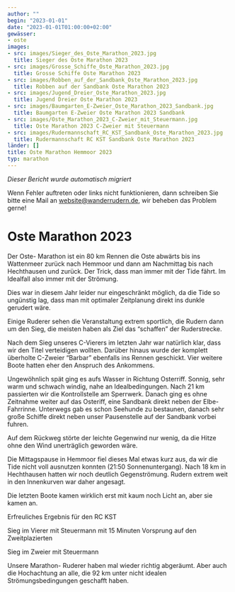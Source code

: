 ```yaml
---
author: ""
begin: "2023-01-01"
date: "2023-01-01T01:00:00+02:00"
gewässer:
- oste
images:
- src: images/Sieger_des_Oste_Marathon_2023.jpg
  title: Sieger des Oste Marathon 2023
- src: images/Grosse_Schiffe_Oste_Marathon_2023.jpg
  title: Grosse Schiffe Oste Marathon 2023
- src: images/Robben_auf_der_Sandbank_Oste_Marathon_2023.jpg
  title: Robben auf der Sandbank Oste Marathon 2023
- src: images/Jugend_Dreier_Oste_Marathon_2023.jpg
  title: Jugend Dreier Oste Marathon 2023
- src: images/Baumgarten_E-Zweier_Oste_Marathon_2023_Sandbank.jpg
  title: Baumgarten E-Zweier Oste Marathon 2023 Sandbank
- src: images/Oste_Marathon_2023_C-Zweier_mit_Steuermann.jpg
  title: Oste Marathon 2023 C-Zweier mit Steuermann
- src: images/Rudermannschaft_RC_KST_Sandbank_Oste_Marathon_2023.jpg
  title: Rudermannschaft RC KST Sandbank Oste Marathon 2023
länder: []
title: Oste Marathon Hemmoor 2023
typ: marathon
---
```



*Dieser Bericht wurde automatisch migriert*

Wenn Fehler auftreten oder links nicht funktionieren, dann schreiben Sie bitte eine Mail an website@wanderrudern.de, wir beheben das Problem gerne!



# Oste Marathon 2023


Der Oste- Marathon ist ein 80 km Rennen die Oste abwärts bis ins Wattenmeer zurück nach Hemmoor und dann am Nachmittag bis nach Hechthausen und zurück. Der Trick, dass man immer mit der Tide fährt. Im Idealfall also immer mit der Strömung.

Dies war in diesem Jahr leider nur eingeschränkt möglich, da die Tide so ungünstig lag, dass man mit optimaler Zeitplanung direkt ins dunkle gerudert wäre.

Einige Ruderer sehen die Veranstaltung extrem sportlich, die Rudern dann um den Sieg, die meisten haben als Ziel das “schaffen” der Ruderstrecke.

Nach dem Sieg unseres C-Vierers im letzten Jahr war natürlich klar, dass wir den Titel verteidigen wollten. Darüber hinaus wurde der komplett überholte C-Zweier “Barbar” ebenfalls ins Rennen geschickt. Vier weitere Boote hatten eher den Anspruch des Ankommens.

Ungewöhnlich spät ging es aufs Wasser in Richtung Osterriff. Sonnig, sehr warm und schwach windig, nahe an Idealbedingungen. Nach 21 km passierten wir die Kontrollstelle am Sperrwerk. Danach ging es ohne Zeitnahme weiter auf das Osteriff, eine Sandbank direkt neben der Elbe- Fahrrinne. Unterwegs gab es schon Seehunde zu bestaunen, danach sehr große Schiffe direkt neben unser Pausenstelle auf der Sandbank vorbei fuhren.

Auf dem Rückweg störte der leichte Gegenwind nur wenig, da die Hitze ohne den Wind unerträglich geworden wäre.

Die Mittagspause in Hemmoor fiel dieses Mal etwas kurz aus, da wir die Tide nicht voll ausnutzen konnten (21:50 Sonnenuntergang). Nach 18 km in Hechthausen hatten wir noch deutlich Gegenströmung. Rudern extrem weit in den Innenkurven war daher angesagt.

Die letzten Boote kamen wirklich erst mit kaum noch Licht an, aber sie kamen an.

Erfreuliches Ergebnis für den RC KST

Sieg im Vierer mit Steuermann mit 15 Minuten Vorsprung auf den Zweitplazierten

Sieg im Zweier mit Steuermann

Unsere Marathon- Ruderer haben mal wieder richtig abgeräumt. Aber auch die Hochachtung an alle, die 92 km unter nicht idealen Strömungsbedingungen geschafft haben.